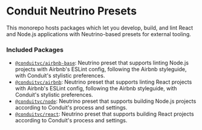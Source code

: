 # Conduit Neutrino Presets

This monorepo hosts packages which let you develop, build, and lint
React and Node.js applications with Neutrino-based presets for external tooling.

### Included Packages

- [`@conduitvc/airbnb-base`](./packages/airbnb-base/): Neutrino preset that
supports linting Node.js projects with Airbnb's ESLint config, following the
Airbnb styleguide, with Conduit's stylistic preferences.
- [`@conduitvc/airbnb`](./packages/airbnb/): Neutrino preset that supports
linting React projects with Airbnb's ESLint config, following the Airbnb
styleguide, with Conduit's stylistic preferences.
- [`@conduitvc/node`](./packages/node/): Neutrino preset that supports building
Node.js projects according to Conduit's process and settings.
- [`@conduitvc/react`](./packages/react/): Neutrino preset that supports
building React projects according to Conduit's process and settings.

